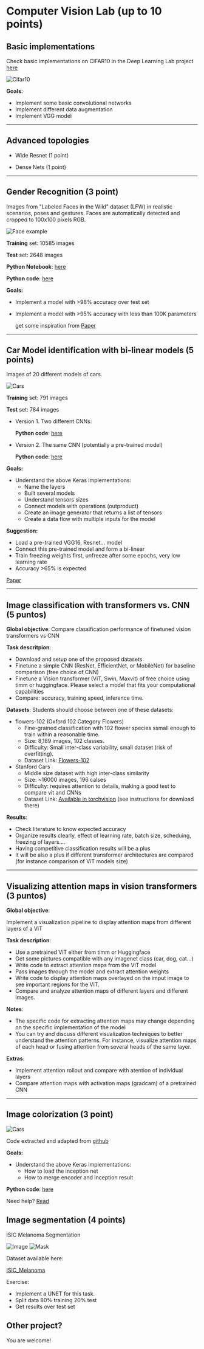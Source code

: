 # Computer Vision Lab (up to 10 points)

## Basic implementations

Check basic implementations on CIFAR10 in the Deep Learning Lab project [here](https://github.com/RParedesPalacios/DeepLearningLab/tree/master/CIFAR/Keras)

![Cifar10](images/cifar10.png)

**Goals:**

* Implement some basic convolutional networks
* Implement different data augmentation
* Implement VGG model

---

## Advanced topologies 

* Wide Resnet  (1 point) 

* Dense Nets   (1 point)


---

## Gender Recognition (3 point)

Images from "Labeled Faces in the Wild" dataset (LFW) in realistic scenarios, poses and gestures. Faces are automatically detected and cropped to 100x100 pixels RGB.


![Face example](images/face.png)


**Training** set: 10585 images

**Test** set: 2648 images 


**Python Notebook**: [here](notebook/gender.ipynb)

**Python code**: [here](src/gender.py)

**Goals:**
* Implement a model with >98% accuracy over test set
* Implement a model with >95% accuracy with less than 100K parameters
  
  get some inspiration from [Paper](https://pdfs.semanticscholar.org/d0eb/3fd1b1750242f3bb39ce9ac27fc8cc7c5af0.pdf)
    

---

## Car Model identification with bi-linear models (5 points)

Images of 20 different models of cars.

![Cars](images/cars.png)

**Training** set: 791 images

**Test** set: 784 images 

* Version 1. Two different CNNs:

  **Python code**: [here](src/cars1.py)

* Version 2. The same CNN (potentially a pre-trained model)

  **Python code**: [here](src/cars2.py)

**Goals:**
* Understand the above Keras implementations:
  * Name the layers
  * Built several models
  * Understand tensors sizes
  * Connect models with operations (outproduct)
  * Create an image generator that returns a list of tensors
  * Create a data flow with multiple inputs for the model

**Suggestion:**
  * Load a pre-trained VGG16, Resnet... model 
  * Connect this pre-trained model and form a bi-linear
  * Train freezing weights first, unfreeze after some epochs, very low learning rate
  * Accuracy >65% is expected 
  
  
[Paper](https://pdfs.semanticscholar.org/3a30/7b7e2e742dd71b6d1ca7fde7454f9ebd2811.pdf)

--------------------------------
## Image classification with transformers vs. CNN (5 puntos)

**Global objective**: Compare classification performance of finetuned vision transformers vs CNN

**Task descritpion**: 
  * Download and setup one of the proposed datasets
  * Finetune a simple CNN  (ResNet, EfficientNet, or MobileNet) for baseline comparison (free choice of CNN)
  * Finetune a Vision transformer (ViT, Swin, Maxvit) of free choice using timm or huggingface. Please select a model that fits your computational capabilities
  * Compare: accuracy, training speed, inference time. 

**Datasets**:
Students should choose between one of these datasets:

  * flowers-102 (Oxford 102 Category Flowers)
    * Fine-grained classification with 102 flower species ssmall enough to train within a reasonable time.
    * Size: 8,189 images, 102 classes.
    * Difficulty: Small inter-class variability, small dataset (risk of overfitting).
    * Dataset Link: [Flowers-102](https://www.robots.ox.ac.uk/~vgg/data/flowers/102)
  * Stanford Cars
    * Middle size dataset with high inter-class similarity
    * Size: ~16000 images, 196 calses
    * Difficulty: requires attention to details, making a good test to compare vit and CNNs
    * Dataset Link: [Available in torchvision](https://pytorch.org/vision/main/generated/torchvision.datasets.StanfordCars.html) (see instructions for download there)
      
**Results**:
  * Check literature to know expected accuracy
  * Organize results clearly, effect of learning rate, batch size, scheduing, freezing of layers....
  * Having competitive classification results will be a plus
  * It will be also a plus if different transformer architectures are compared (for instance comparison of ViT models size)

--------------------------------
## Visualizing attention maps in vision transformers (3 puntos)

**Global objective**: 

Implement a visualization pipeline to display attention maps from different layers of a ViT

**Task description**:
  * Use a pretrained ViT either from timm or Huggingface
  * Get some pictures compatible with any imagenet class (car, dog, cat...)
  * Write code to extract attention maps from the ViT model
  * Pass images through the model and extract attention weights
  * Write code to display attention maps overlayed on the imput image to see important regions for the ViT.
  * Compare and analyze attention maps of different layers and different images.

**Notes**:
  * The specific code for extracting attention maps may change depending on the specific implementation of the model
  * You can try and discuss different visualization techniques to better understand the attention patterns. For instance, visualize attention maps of each head or fusing attention from several heads of the same layer.

**Extras**:
  * Implement attention rollout and compare with atention of individual layers
  * Compare attention maps with activation maps (gradcam) of a pretrained CNN


---------------------------------

## Image colorization (3 point)

![Cars](images/color.png)

Code extracted and adapted from [github](https://github.com/emilwallner/Coloring-greyscale-images-in-Keras)

**Goals:**

* Understand the above Keras implementations:
  * How to load the inception net 
  * How to merge encoder and inception result


**Python code**: [here](src/colorization.py)


Need help? [Read](https://blog.floydhub.com/colorizing-b-w-photos-with-neural-networks/)


## Image segmentation (4 points)

ISIC Melanoma Segmentation

![Image](images/ISIC_0000000.jpg)
![Mask](images/ISIC_0000000_segmentation.png)

Dataset available here:

[ISIC_Melanoma](https://www.dropbox.com/scl/fi/8v8isahqorzdq3h7rjv98/isic_segmentation.zip?rlkey=2ua7dv4ueioj68mn6466x46zq&st=anjrmz9j&dl=0)

Exercise: 

* Implement a UNET for this task.
* Split data 80% training 20% test
* Get results over test set 


## Other project? 

You are welcome!





















